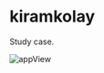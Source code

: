 # kiramkolay

Study case.

![appView](https://user-images.githubusercontent.com/77580742/154054552-c5bc0fac-b9bf-461b-a56a-b59c0390cfb7.gif)
